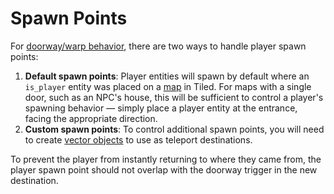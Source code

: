 # Spawn Points

For [doorway/warp behavior](../techniques/doors), there are two ways to handle player spawn points:

1. **Default spawn points**: Player entities will spawn by default where an `is_player` entity was placed on a [map](../maps) in Tiled. For maps with a single door, such as an NPC's house, this will be sufficient to control a player's spawning behavior — simply place a player entity at the entrance, facing the appropriate direction.
2. **Custom spawn points**: To control additional spawn points, you will need to create [vector objects](../maps/vector_objects) to use as teleport destinations.

To prevent the player from instantly returning to where they came from, the player spawn point should not overlap with the doorway trigger in the new destination.
